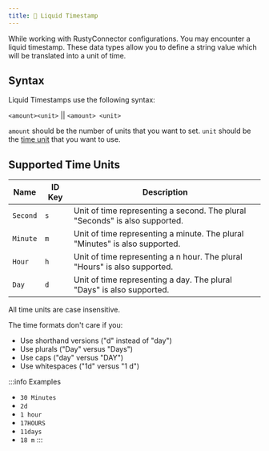 ```yaml
---
title: 🌊 Liquid Timestamp
---
```

While working with RustyConnector configurations. You may encounter a liquid timestamp.
These data types allow you to define a string value which will be translated into a unit of time.

## Syntax
Liquid Timestamps use the following syntax:

`<amount><unit>` || `<amount> <unit>`

`amount` should be the number of units that you want to set.
`unit` should be the [time unit](#supported-time-units) that you want to use.

## Supported Time Units

| Name     | ID Key | Description                                                                 |
| -----    | -----  | -----                                                                       |
| `Second` | `s`    | Unit of time representing a second. The plural "Seconds" is also supported. |
| `Minute` | `m`    | Unit of time representing a minute. The plural "Minutes" is also supported. |
| `Hour`   | `h`    | Unit of time representing a n hour. The plural "Hours" is also supported.   |
| `Day`    | `d`    | Unit of time representing a day. The plural "Days" is also supported.       |

All time units are case insensitive.

The time formats don't care if you:
- Use shorthand versions ("d" instead of "day")
- Use plurals ("Day" versus "Days")
- Use caps ("day" versus "DAY")
- Use whitespaces ("1d" versus "1 d")

:::info Examples
- `30 Minutes`
- `2d`
- `1 hour`
- `17HOURS`
- `11days`
- `18 m`
:::